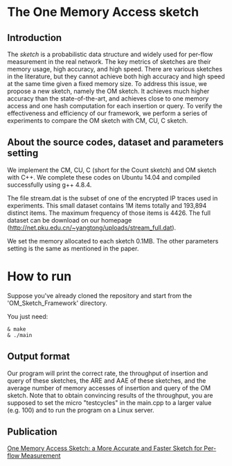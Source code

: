 # The One Memory Access sketch


## Introduction

The *sketch* is a probabilistic data structure and widely used for per-flow measurement in the real network. The key metrics of sketches are their memory usage, high accuracy, and high speed. There are various sketches in the literature, but they cannot achieve both high accuracy and high speed at the same time given a fixed memory size. To address this issue, we propose a new sketch, namely the OM sketch. It achieves much higher accuracy than the state-of-the-art, and achieves close to one memory access and one hash computation for each insertion or query. To verify the effectiveness and efficiency of our framework, we perform a series of experiments to compare the OM sketch with CM, CU, C sketch.


## About the source codes, dataset and parameters setting

We implement the CM, CU, C (short for the Count sketch) and OM sketch with C++. We complete these codes on Ubuntu 14.04 and compiled successfully using g++ 4.8.4.

The file stream.dat is the subset of one of the encrypted IP traces used in experiments. This small dataset contains 1M items totally and 193,894 distinct items. The maximum frequency of those items is 4426. The full dataset can be download on our homepage (http://net.pku.edu.cn/~yangtong/uploads/stream_full.dat).

We set the memory allocated to each sketch 0.1MB. The other parameters setting is the same as mentioned in the paper.


# How to run

Suppose you've already cloned the repository and start from the 'OM_Sketch_Framework' directory.

You just need:

	& make
	& ./main


## Output format

Our program will print the correct rate, the throughput of insertion and query of these sketches, the ARE and AAE of these sketches, and the average number of memory accesses of insertion and query of the OM sketch. Note that to obtain convincing results of the throughput, you are supposed to set the micro "testcycles" in the main.cpp to a larger value (e.g. 100) and to run the program on a Linux server.


## Publication

[One Memory Access Sketch: a More Accurate and Faster Sketch for Per-flow Measurement](http://www.zhouy.me/paper/om-globecom17.pdf)
